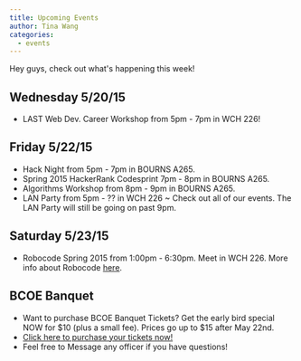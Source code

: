 ```yaml
---
title: Upcoming Events
author: Tina Wang
categories:
  - events
---
```


Hey guys, check out what's happening this week!

Wednesday 5/20/15
------------------------
* LAST Web Dev. Career Workshop from 5pm - 7pm in WCH 226!

Friday 5/22/15
--------------------
* Hack Night from 5pm - 7pm in BOURNS A265.
* Spring 2015 HackerRank Codesprint 7pm - 8pm in BOURNS A265.
* Algorithms Workshop from 8pm - 9pm in BOURNS A265.
* LAN Party from 5pm - ?? in WCH 226 ~ Check out all of our events. The LAN Party will still be going on past 9pm.

Saturday 5/23/15
--------------------
* Robocode Spring 2015 from 1:00pm - 6:30pm. Meet in WCH 226. More info about Robocode [here](http://robocode.sourceforge.net/).

BCOE Banquet
--------------
* Want to purchase BCOE Banquet Tickets? Get the early bird special NOW for $10 (plus a small fee). Prices go up to $15 after May 22nd.
* [Click here to purchase your tickets now!](http://www.eventbrite.com/e/bcoe-end-of-the-year-banquet-ti…)
* Feel free to Message any officer if you have questions! 
